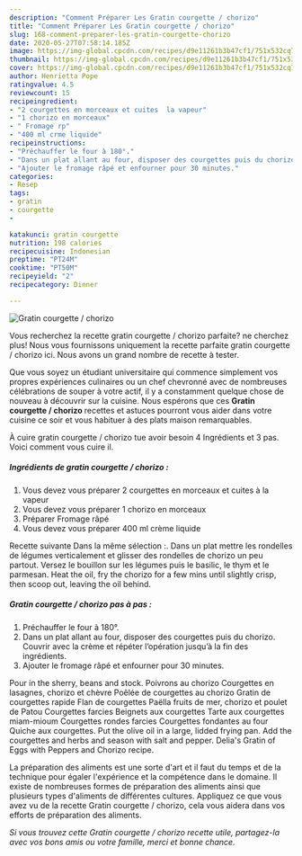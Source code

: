 ```yaml
---
description: "Comment Préparer Les Gratin courgette / chorizo"
title: "Comment Préparer Les Gratin courgette / chorizo"
slug: 168-comment-preparer-les-gratin-courgette-chorizo
date: 2020-05-27T07:58:14.185Z
image: https://img-global.cpcdn.com/recipes/d9e11261b3b47cf1/751x532cq70/gratin-courgette-chorizo-photo-principale-de-la-recette.jpg
thumbnail: https://img-global.cpcdn.com/recipes/d9e11261b3b47cf1/751x532cq70/gratin-courgette-chorizo-photo-principale-de-la-recette.jpg
cover: https://img-global.cpcdn.com/recipes/d9e11261b3b47cf1/751x532cq70/gratin-courgette-chorizo-photo-principale-de-la-recette.jpg
author: Henrietta Pope
ratingvalue: 4.5
reviewcount: 15
recipeingredient:
- "2 courgettes en morceaux et cuites  la vapeur"
- "1 chorizo en morceaux"
- " Fromage rp"
- "400 ml crme liquide"
recipeinstructions:
- "Préchauffer le four à 180°."
- "Dans un plat allant au four, disposer des courgettes puis du chorizo. Couvrir avec la crème et répéter l’opération jusqu’à la fin des ingrédients."
- "Ajouter le fromage râpé et enfourner pour 30 minutes."
categories:
- Resep
tags:
- gratin
- courgette
- 

katakunci: gratin courgette  
nutrition: 198 calories
recipecuisine: Indonesian
preptime: "PT24M"
cooktime: "PT50M"
recipeyield: "2"
recipecategory: Dinner

---
```



![Gratin courgette / chorizo](https://img-global.cpcdn.com/recipes/d9e11261b3b47cf1/751x532cq70/gratin-courgette-chorizo-photo-principale-de-la-recette.jpg)

Vous recherchez la recette gratin courgette / chorizo parfaite? ne cherchez plus! Nous vous fournissons uniquement la recette parfaite gratin courgette / chorizo ici. Nous avons un grand nombre de recette à tester.

Que vous soyez un étudiant universitaire qui commence simplement vos propres expériences culinaires ou un chef chevronné avec de nombreuses célébrations de souper à votre actif, il y a constamment quelque chose de nouveau à découvrir sur la cuisine. Nous espérons que ces <strong> Gratin courgette / chorizo </strong> recettes et astuces pourront vous aider dans votre cuisine ce soir et vous habituer à des plats maison remarquables.

<!--inarticleads1-->

À cuire gratin courgette / chorizo tue avoir besoin 4 Ingrédients et 3 pas. Voici comment vous cuire il.

##### Ingrédients de gratin courgette / chorizo :

1. Vous devez vous préparer 2 courgettes en morceaux et cuites à la vapeur
1. Vous devez vous préparer 1 chorizo en morceaux
1. Préparer  Fromage râpé
1. Vous devez vous préparer 400 ml crème liquide


Recette suivante Dans la même sélection :. Dans un plat mettre les rondelles de légumes verticalement et glisser des rondelles de chorizo un peu partout. Versez le bouillon sur les légumes puis le basilic, le thym et le parmesan. Heat the oil, fry the chorizo for a few mins until slightly crisp, then scoop out, leaving the oil behind. 

<!--inarticleads2-->

##### Gratin courgette / chorizo pas à pas :

1. Préchauffer le four à 180°.
1. Dans un plat allant au four, disposer des courgettes puis du chorizo. Couvrir avec la crème et répéter l’opération jusqu’à la fin des ingrédients.
1. Ajouter le fromage râpé et enfourner pour 30 minutes.


Pour in the sherry, beans and stock. Poivrons au chorizo Courgettes en lasagnes, chorizo et chèvre Poêlée de courgettes au chorizo Gratin de courgettes rapide Flan de courgettes Paëlla fruits de mer, chorizo et poulet de Patou Courgettes farcies Beignets aux courgettes Tarte aux courgettes miam-mioum Courgettes rondes farcies Courgettes fondantes au four Quiche aux courgettes. Put the olive oil in a large, lidded frying pan. Add the courgettes and herbs and season with salt and pepper. Delia&#39;s Gratin of Eggs with Peppers and Chorizo recipe. 

<!--inarticleads1-->

<p>
La préparation des aliments est une sorte d'art et il faut du temps et de la technique pour égaler l'expérience et la compétence dans le domaine. Il existe de nombreuses formes de préparation des aliments ainsi que plusieurs types d'aliments de différentes cultures. Appliquez ce que vous avez vu de la recette Gratin courgette / chorizo, cela vous aidera dans vos efforts de préparation des aliments.
</p>

<p>
<i>Si vous trouvez cette Gratin courgette / chorizo recette utile, partagez-la avec vos bons amis ou votre famille, merci et bonne chance.</i>
</p>
